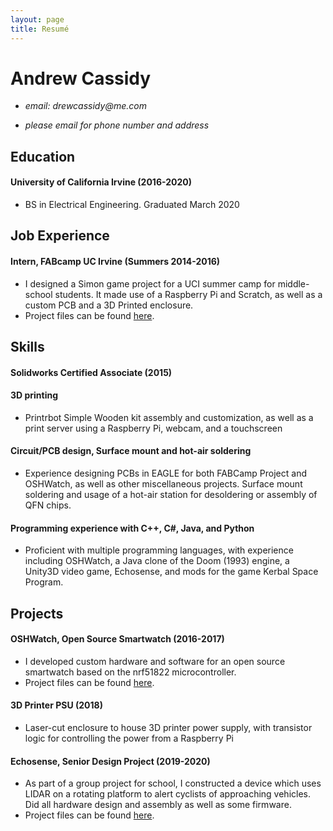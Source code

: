 ```yaml
---
layout: page
title: Resumé
---
```


# Andrew Cassidy
* _email: drewcassidy@me.com_

* _please email for phone number and address_

## Education

#### University of California Irvine (2016-2020)

* BS in Electrical Engineering. Graduated March 2020 

## Job Experience

#### Intern, FABcamp UC Irvine (Summers 2014-2016)

* I designed a Simon game project for a UCI summer camp for middle-school students. It made use of a Raspberry Pi and Scratch, as well as a custom PCB and a 3D Printed enclosure.
* Project files can be found [here](https://github.com/FABcamp/SimonGPIO2.0).

## Skills

#### Solidworks Certified Associate (2015)

#### 3D printing

* Printrbot Simple Wooden kit assembly and customization, as well as a print server using a Raspberry Pi, webcam, and a touchscreen

#### Circuit/PCB design, Surface mount and hot-air soldering

* Experience designing PCBs in EAGLE for both FABCamp Project and OSHWatch, as well as other miscellaneous projects. Surface mount soldering and usage of a hot-air station for desoldering or assembly of QFN chips.

#### Programming experience with C++, C#, Java, and Python

* Proficient with multiple programming languages, with experience including OSHWatch, a Java clone of the Doom (1993) engine, a Unity3D video game, Echosense, and mods for the game Kerbal Space Program.

## Projects

#### OSHWatch, Open Source Smartwatch (2016-2017)

* I developed custom hardware and software for an open source smartwatch based on the nrf51822 microcontroller. 
* Project files can be found [here](https://github.com/drewcassidy/OSHWatch).

#### 3D Printer PSU (2018)

* Laser-cut enclosure to house 3D printer power supply, with transistor logic for controlling the power from a Raspberry Pi

#### Echosense, Senior Design Project (2019-2020)

* As part of a group project for school, I constructed a device which uses LIDAR on a rotating platform to alert cyclists of approaching vehicles. Did all hardware design and assembly as well as some firmware. 
* Project files can be found [here](https://github.com/Echo-sense).
